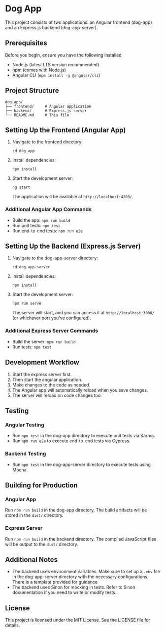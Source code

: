 # Dog App

This project consists of two applications: an Angular frontend (dog-app) and an Express.js backend (dog-app-server).

## Prerequisites

Before you begin, ensure you have the following installed:

- Node.js (latest LTS version recommended)
- npm (comes with Node.js)
- Angular CLI (`npm install -g @angular/cli`)

## Project Structure

```
dog-app/
├── frontend/     # Angular application
├── backend/      # Express.js server
└── README.md     # This file
```

## Setting Up the Frontend (Angular App)

1. Navigate to the frontend directory:

   ```
   cd dog-app
   ```

2. Install dependencies:

   ```
   npm install
   ```

3. Start the development server:

   ```
   ng start
   ```

   The application will be available at `http://localhost:4200/`.

### Additional Angular App Commands

- Build the app: `npm run build`
- Run unit tests: `npm test`
- Run end-to-end tests: `npm run e2e`

## Setting Up the Backend (Express.js Server)

1. Navigate to the dog-app-server directory:

   ```
   cd dog-app-server
   ```

2. Install dependencies:

   ```
   npm install
   ```

3. Start the development server:

   ```
   npm run serve
   ```

   The server will start, and you can access it at `http://localhost:3000/` (or whichever port you've configured).

### Additional Express Server Commands

- Build the server: `npm run build`
- Run tests: `npm test`

## Development Workflow

1. Start the express server first.
2. Then start the angular application.
3. Make changes to the code as needed.
4. The Angular app will automatically reload when you save changes.
5. The server will reload on code changes too.

## Testing

### Angular Testing

- Run `npm test` in the dog-app directory to execute unit tests via Karma.
- Run `npm run e2e` to execute end-to-end tests via Cypress.

### Backend Testing

- Run `npm test` in the dog-app-server directory to execute tests using Mocha.

## Building for Production

### Angular App

Run `npm run build` in the dog-app directory. The build artifacts will be stored in the `dist/` directory.

### Express Server

Run `npm run build` in the backend directory. The compiled JavaScript files will be output to the `dist/` directory.

## Additional Notes

- The backend uses environment variables. Make sure to set up a `.env` file in the dog-app-server directory with the necessary configurations. There is a template provided for guidance
- The backend uses Sinon for mocking in tests. Refer to Sinon documentation if you need to write or modify tests.

## License

This project is licensed under the MIT License. See the LICENSE file for details.
